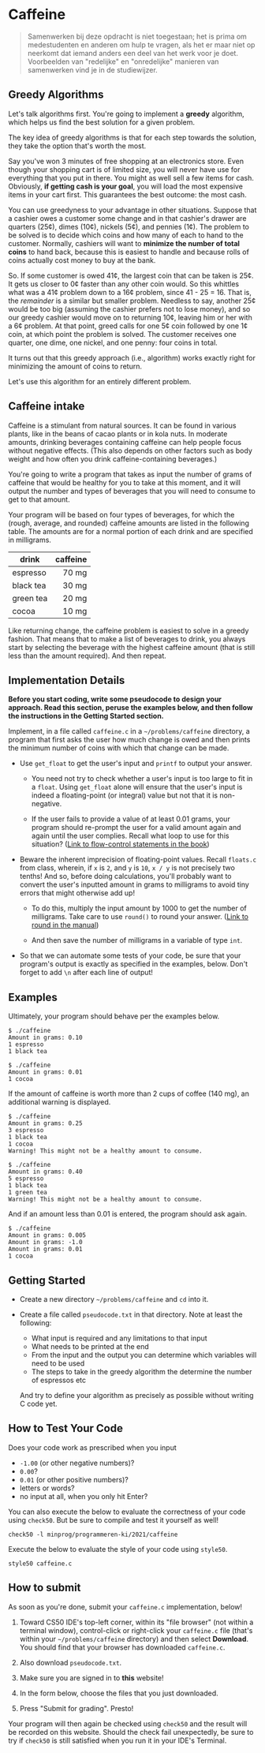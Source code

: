 # Caffeine

> Samenwerken bij deze opdracht is niet toegestaan; het is prima om medestudenten en anderen om hulp te vragen, als het er maar niet op neerkomt dat iemand anders een deel van het werk voor je doet. Voorbeelden van "redelijke" en "onredelijke" manieren van samenwerken vind je in de studiewijzer.


## Greedy Algorithms

Let's talk algorithms first. You're going to implement a **greedy** algorithm, which helps us find the best solution for a given problem.

The key idea of greedy algorithms is that for each step towards the solution, they take the option that's worth the most.

Say you've won 3 minutes of free shopping at an electronics store. Even though your shopping cart is of limited size, you will never have use for everything that you put in there. You might as well sell a few items for cash. Obviously, **if getting cash is your goal**, you will load the most expensive items in your cart first. This guarantees the best outcome: the most cash.

You can use greedyness to your advantage in other situations. Suppose that a cashier owes a customer some change and in that cashier's drawer are quarters (25¢), dimes (10¢), nickels (5¢), and pennies (1¢). The problem to be solved is to decide which coins and how many of each to hand to the customer. Normally, cashiers will want to **minimize the number of total coins** to hand back, because this is easiest to handle and because rolls of coins actually cost money to buy at the bank.

So. If some customer is owed 41¢, the largest coin that can be taken is 25¢. It gets us closer to 0¢ faster than any other coin would. So this whittles what was a 41¢ problem down to a 16¢ problem, since 41 - 25 = 16\. That is, the *remainder* is a similar but smaller problem. Needless to say, another 25¢ would be too big (assuming the cashier prefers not to lose money), and so our greedy cashier would move on to returning 10¢, leaving him or her with a 6¢ problem. At that point, greed calls for one 5¢ coin followed by one 1¢ coin, at which point the problem is solved. The customer receives one quarter, one dime, one nickel, and one penny: four coins in total.

It turns out that this greedy approach (i.e., algorithm) works exactly right for minimizing the amount of coins to return.

Let's use this algorithm for an entirely different problem.


## Caffeine intake

Caffeine is a stimulant from natural sources. It can be found in various plants, like in the beans of cacao plants or in kola nuts. In moderate amounts, drinking beverages containing caffeine can help people focus without negative effects. (This also depends on other factors such as body weight and how often you drink caffeine-containing beverages.)

You're going to write a program that takes as input the number of grams of caffeine that would be healthy for you to take at this moment, and it will output the number and types of beverages that you will need to consume to get to that amount.

Your program will be based on four types of beverages, for which the (rough, average, and rounded) caffeine amounts are listed in the following table. The amounts are for a normal portion of each drink and are specified in milligrams.

| drink        | caffeine |
| ------------ | -------: |
| espresso     |    70 mg |
| black tea    |    30 mg |
| green tea    |    20 mg |
| cocoa        |    10 mg |

Like returning change, the caffeine problem is easiest to solve in a greedy fashion. That means that to make a list of beverages to drink, you always start by selecting the beverage with the highest caffeine amount (that is still less than the amount required). And then repeat.


## Implementation Details

**Before you start coding, write some pseudocode to design your approach. Read this section, peruse the examples below, and then follow the instructions in the Getting Started section.**

Implement, in a file called `caffeine.c` in a `~/problems/caffeine` directory, a program that first asks the user how much change is owed and then prints the minimum number of coins with which that change can be made.

*   Use `get_float` to get the user's input and `printf` to output your answer.

    *   You need not try to check whether a user's input is too large to fit in a `float`. Using `get_float` alone will ensure that the user's input is indeed a floating-point (or integral) value but not that it is non-negative.

    *   If the user fails to provide a value of at least 0.01 grams, your program should re-prompt the user for a valid amount again and again until the user complies. Recall what loop to use for this situation? ([Link to flow-control statements in the book](http://www.beej.us/guide/bgc/html/split/variables-and-statements.html#flow-control))

*   Beware the inherent imprecision of floating-point values. Recall `floats.c` from class, wherein, if `x` is `2`, and `y` is `10`, `x / y` is not precisely two tenths! And so, before doing calculations, you'll probably want to convert the user's inputted amount in grams to milligrams to avoid tiny errors that might otherwise add up!

    *   To do this, multiply the input amount by 1000 to get the number of milligrams. Take care to use `round()` to round your answer. ([Link to round in the manual](https://manual.cs50.io/3/round))
    
    *   And then save the number of milligrams in a variable of type `int`.

*   So that we can automate some tests of your code, be sure that your program's output is exactly as specified in the examples, below. Don't forget to add `\n` after each line of output!


## Examples

Ultimately, your program should behave per the examples below.

    $ ./caffeine
    Amount in grams: 0.10
    1 espresso
    1 black tea

    $ ./caffeine
    Amount in grams: 0.01
    1 cocoa

If the amount of caffeine is worth more than 2 cups of coffee (140 mg), an additional warning is displayed.

    $ ./caffeine
    Amount in grams: 0.25
    3 espresso
    1 black tea
    1 cocoa
    Warning! This might not be a healthy amount to consume.

    $ ./caffeine
    Amount in grams: 0.40
    5 espresso
    1 black tea
    1 green tea
    Warning! This might not be a healthy amount to consume.

And if an amount less than 0.01 is entered, the program should ask again.

    $ ./caffeine
    Amount in grams: 0.005
    Amount in grams: -1.0
    Amount in grams: 0.01
    1 cocoa


## Getting Started


*   Create a new directory `~/problems/caffeine` and `cd` into it.

*   Create a file called `pseudocode.txt` in that directory. Note at least the following:

    *   What input is required and any limitations to that input
    *   What needs to be printed at the end
    *   From the input and the output you can determine which variables will need to be used
    *   The steps to take in the greedy algorithm the determine the number of espressos etc

    And try to define your algorithm as precisely as possible without writing C code yet.


## How to Test Your Code

Does your code work as prescribed when you input

*   `-1.00` (or other negative numbers)?
*   `0.00`?
*   `0.01` (or other positive numbers)?
*   letters or words?
*   no input at all, when you only hit Enter?

You can also execute the below to evaluate the correctness of your code using `check50`. But be sure to compile and test it yourself as well!

    check50 -l minprog/programmeren-ki/2021/caffeine

Execute the below to evaluate the style of your code using `style50`.

    style50 caffeine.c


## How to submit

As soon as you're done, submit your `caffeine.c` implementation, below! 

1. Toward CS50 IDE's top-left corner, within its "file browser" (not within a terminal window), control-click or right-click your `caffeine.c` file (that's within your `~/problems/caffeine` directory) and then select **Download**. You should find that your browser has downloaded `caffeine.c`.

2. Also download `pseudocode.txt`.

3. Make sure you are signed in to **this** website!

4. In the form below, choose the files that you just downloaded.

5. Press "Submit for grading". Presto!

Your program will then again be checked using `check50` and the result will be recorded on this website. Should the check fail unexpectedly, be sure to try if `check50` is still satisfied when you run it in your IDE's Terminal.
